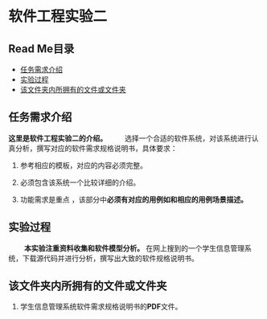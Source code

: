 

# 软件工程实验二



## Read Me目录

* [任务需求介绍](#任务需求介绍)
* [实验过程](#实验过程)
* [该文件夹内所拥有的文件或文件夹](#该文件夹内所拥有的文件或文件夹)

## 任务需求介绍
**这里是软件工程实验二的介绍。**
&nbsp;&nbsp;&nbsp;&nbsp;&nbsp;&nbsp;&nbsp;&nbsp;选择一个合适的软件系统，对该系统进行认真分析，撰写对应的软件需求规格说明书，具体要求：
 1. 参考相应的模板，对应的内容必须完整。
 
 2. 必须包含该系统一个比较详细的介绍。
 
 3. 功能需求是重点 ，该部分中**必须有对应的用例如和相应的用例场景描述。**

## 实验过程

&nbsp;&nbsp;&nbsp;&nbsp;&nbsp;&nbsp;&nbsp;&nbsp;**本实验注重资料收集和软件模型分析。** 在网上搜到的一个学生信息管理系统，下载源代码并进行分析，撰写出大致的软件规格说明书。

## 该文件夹内所拥有的文件或文件夹
1. 学生信息管理系统软件需求规格说明书的**PDF**文件。
